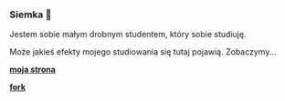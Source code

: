 ### Siemka 👋

Jestem sobie małym drobnym studentem, który sobie studiuję.

Może jakieś efekty mojego studiowania się tutaj pojawią. Zobaczymy...


[**moja strona**](https://dkirxxr.github.io)

[**fork**](https://github.com/dkirxxr/GIF)
